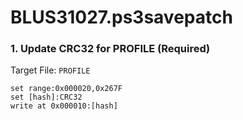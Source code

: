 # BLUS31027.ps3savepatch

### 1. Update CRC32 for PROFILE (Required)

Target File: `PROFILE`

```
set range:0x000020,0x267F
set [hash]:CRC32
write at 0x000010:[hash]
```

